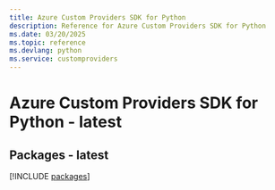 ```yaml
---
title: Azure Custom Providers SDK for Python
description: Reference for Azure Custom Providers SDK for Python
ms.date: 03/20/2025
ms.topic: reference
ms.devlang: python
ms.service: customproviders
---
```

# Azure Custom Providers SDK for Python - latest
## Packages - latest
[!INCLUDE [packages](custom-providers-index.md)]